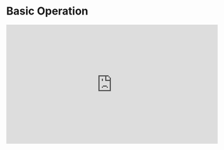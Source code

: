 # Basic Operation

<iframe width="560" height="315" src="https://www.youtube.com/embed/9w9oqg-CDX8" frameborder="0" allow="accelerometer; autoplay; encrypted-media; gyroscope; picture-in-picture" allowfullscreen></iframe>
